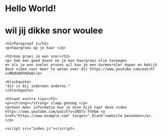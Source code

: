 <!DOCTYPE html>
<html>
  <head>
    <title>Hello, World!</title>
    <link rel="stylesheet" href="styles.css" />
  </head>
  <body>
      <h1 class="title">Hello World! </h1>
      <p id="currentTime"></p>
      <script src="script.js"></script>
  </body>
</html><!DOCTYPE html>
<html lang="nl">
  
  <head>
    <meta charset="UTF-8">
    <meta name="viewport" content="width=device-width, initial-scale=1.3.87">
    <title>DrieCT home</title>
    <link rel="stylesheet" href="https://cdn.jsdelivr.net/npm/sakura.css/css/sakura.css" type="text/css">
  </head>
  
  <body>
    <h1>wil jij dikke snor woulee</h1>

    <h2>Paragraaf 1</h2>
    <p>haargroei op je haar </p>

    <h2>hoe groei je een snor</h2>
    <p> heb een goed dieet en je kan haargroei olie tovoegen 
    en als je een sneler proses wil kan je een durmenroler kopen en bekijk deze video voor meer te weten over dit https://www.youtube.com/watch?v=MQdUAOhKDwQ</p>

    <blockquote>
    "dit is bij iedereen anderes."
    </blockquote>
    
    <h2>wat exstra tips</h2>
    <p><strong></strong> slaap genoeg </p>
    <p>Voor meer informatie kun je onze kijk naar deze video https://www.youtube.com/watch?v=2N5Tv-YVXbA <a href="https://www.example.com" target="_blank">website bezoeken</a>.</p>
  
    <script src="index.js"></script>
  </body>
</html>
